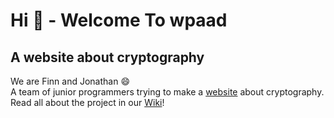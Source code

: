 # Hi :wave: - Welcome To wpaad
## A website about cryptography
We are Finn and Jonathan :smile: <br />
A team of junior programmers trying to make a [website](https://codebyfinn.github.io/wpaad) about cryptography. <br />
Read all about the project in our [Wiki](https://github.com/codebyfinn/wpaad/wiki)!
